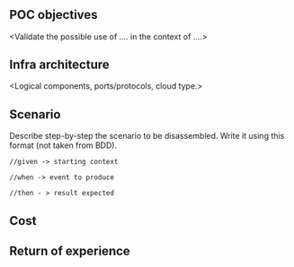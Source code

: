 # <Your Subject>

## POC objectives

<Validate the possible use of .... in the context of ....>

## Infra architecture

<Logical components, ports/protocols, cloud type.>

## Scenario

Describe step-by-step the scenario to be disassembled. Write it using this format (not taken from BDD).

```
//given -> starting context

//when -> event to produce

//then - > result expected
```

## Cost

## Return of experience
